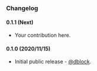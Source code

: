 ### Changelog

#### 0.1.1 (Next)

* Your contribution here.

#### 0.1.0 (2020/11/15)

* Initial public release - [@dblock](https://github.com/dblock).

